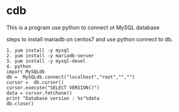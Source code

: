 # cdb
This is a program use python to connect ot MySQL database

steps to install mariadb on centos7 and use python connect to db.

    1. yum install -y mysql 
    2. yum install -y mariadb-server
    3. yum install -y mysql-devel
    4. python 
	import MySQLdb
	db =  MySQLdb.connect("localhost","root","","")
	cursor =  db.cursor()
	cursor.execute("SELECT VERSION()")
	data = cursor.fetchone()
	print "Database version : %s"%data
	db.close()

